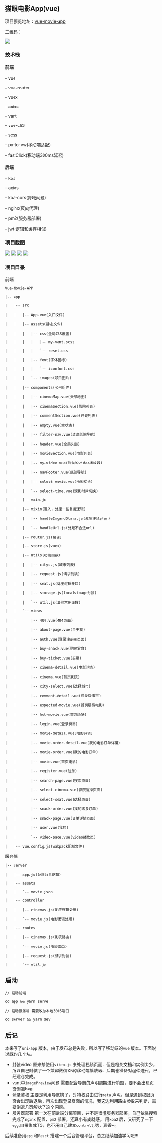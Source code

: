 

## 猫眼电影App(vue)

项目预览地址：[vue-movie-app](http://49.232.12.131/)

二维码：

![](https://upload-images.jianshu.io/upload_images/8562733-f6085d8a4fecd42f.png?imageMogr2/auto-orient/strip%7CimageView2/2/w/800)


### 技术栈

#### 前端

 \- vue

 \- vue-router

 \- vuex

 \- axios

 \- vant

 \- vue-cli3

 \- scss

 \- px-to-vw(移动端适配)

 \- fastClick(移动端300ms延迟)

#### 后端

 \- koa

 \- axios

 \- koa-cors(跨域问题)

 \- nginx(反向代理)

 \- pm2(服务器部署)

 \- jwt(逻辑和缓存相似)



### 项目截图



![](https://upload-images.jianshu.io/upload_images/8562733-9a5662dee18ca227.png?imageMogr2/auto-orient/strip%7CimageView2/2/w/300)
![](https://upload-images.jianshu.io/upload_images/8562733-cbb32bea56d24e44.jpg?imageMogr2/auto-orient/strip%7CimageView2/2/w/300)
![](https://upload-images.jianshu.io/upload_images/8562733-985e813651a8998c.jpg?imageMogr2/auto-orient/strip%7CimageView2/2/w/300)
![](https://upload-images.jianshu.io/upload_images/8562733-46358348b0f81157.png?imageMogr2/auto-orient/strip%7CimageView2/2/w/300)

### 项目目录
前端

```
Vue-Movie-APP

|-- app

|   |-- src

|   |   |-- App.vue(入口文件)

|   |   |-- assets(静态文件)

|   |   |   |-- css(全局CSS覆盖)

|   |   |   |   |-- my-vant.scss

|   |   |   |   `-- reset.css

|   |   |   |-- font(字体图标)

|   |   |   |   `-- iconfont.css

|   |   |   `-- images(项目图片)

|   |   |-- components(公用组件)

|   |   |   |-- cinemaMap.vue(头部地图)

|   |   |   |-- cinemaSection.vue(影院列表)

|   |   |   |-- commentSection.vue(评论列表)

|   |   |   |-- empty.vue(空状态)

|   |   |   |-- filter-nav.vue(过滤影院导航)

|   |   |   |-- header.vue(全局头部)

|   |   |   |-- movieSection.vue(电影列表)

|   |   |   |-- my-video.vue(封装的video播放器)

|   |   |   |-- navFooter.vue(底部导航)

|   |   |   |-- select-movie.vue(电影切换)

|   |   |   `-- select-time.vue(观影时间切换)

|   |   |-- main.js

|   |   |-- mixin(混入，处理一些复用逻辑)

|   |   |   |-- handleImgandStars.js(处理评论star)

|   |   |   `-- handleUrl.js(处理不合法url)

|   |   |-- router.js(路由)

|   |   |-- store.js(vuex)

|   |   |-- utils(功能函数)

|   |   |   |-- citys.js(城市列表)

|   |   |   |-- request.js(请求封装)

|   |   |   |-- seat.js(选座逻辑接口)

|   |   |   |-- storage.js(localstoage封装)

|   |   |   `-- util.js(其他常用函数)

|   |   `-- views

|   |       |-- 404.vue(404页面)

|   |       |-- about-page.vue(关于我)

|   |       |-- auth.vue(登录注册主页面)

|   |       |-- buy-snack.vue(购买零食)

|   |       |-- buy-ticket.vue(买票)

|   |       |-- cinema-detail.vue(电影详情)

|   |       |-- cinema.vue(首页影院)

|   |       |-- city-select.vue(选择城市)

|   |       |-- comment-detail.vue(评论详情页)

|   |       |-- expected-movie.vue(首页期待电影)

|   |       |-- hot-movie.vue(首页热映)

|   |       |-- login.vue(登录页面)

|   |       |-- movie-detail.vue(电影详情)

|   |       |-- movie-order-detail.vue(我的电影订单详情)

|   |       |-- movie-order.vue(我的电影订单)

|   |       |-- movie.vue(首页电影)

|   |       |-- register.vue(注册)

|   |       |-- search-page.vue(搜索页面)

|   |       |-- select-cinema.vue(影院选择页面)

|   |       |-- select-seat.vue(选择页面)

|   |       |-- snack-order.vue(我的零食订单)

|   |       |-- snack-page.vue(订单详情页面)

|   |       |-- user.vue(我的)

|   |       `-- video-page.vue(video播放页)

|   |-- vue.config.js(wabpack配制文件)

```
服务端

```
|-- server

|   |-- app.js(处理公共逻辑)

|   |-- assets

|   |   `-- movie.json

|   |-- controller

|   |   |-- cinemas.js(影院逻辑处理)

|   |   `-- movie.js(电影逻辑处理)

|   |-- routes

|   |   |-- cinemas.js(影院路由)

|   |   `-- movie.js(电影路由)

|   |   |-- request.js(请求封装)

|   |   `-- util.js
```

## 启动

```
// 启动前端

cd app && yarn serve

// 启动服务端 需要改为本地3005端口

cd server && yarn dev
```

## 后记

本来写了`uni-app` 版本，由于发布总是失败，所以写了移动端的`vue` 版本。下面说说踩的几个坑。
+ 封装video
原来想使用`video.js` 来处理视频页面，但是相关文档和实例太少，所以自己封装了一个兼容微信X5的移动端播放器，后期也准备对组件迭代，已经建仓完成。
+ vant中`imagePreview`问题 
需要配合导航的声明周期进行销毁，要不会出现页面倒退bug
+ 登录鉴权
主要是利用导航钩子，对特权路由进行`meta` 声明。但是遇到权限页面会出现后退后，再次出现登录页面的情况，我这边利用路由参数来判断，需要倒退几页解决了这个问题。
+ 服务器部署
第一次在前后端分离项目，并不是很懂服务器部署，自己依靠搜索完成了`nginx` 配置，`pm2` 部署，还算小有成就感。
用`koa2` 后，又研究了一下`egg`,自带集成TS，也不用自己建立`controll`,嗯，真香~。

后续准备用`egg` 和`React` 搭建一个后台管理平台，总之继续加油学习吧!!!

